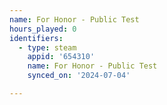 ```yaml
---
name: For Honor - Public Test
hours_played: 0
identifiers:
  - type: steam
    appid: '654310'
    name: For Honor - Public Test
    synced_on: '2024-07-04'

---
```

